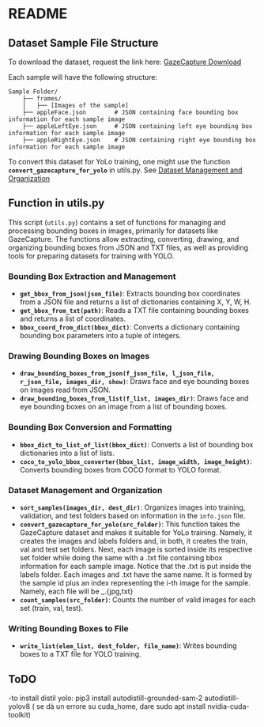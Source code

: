 
# README

## Dataset Sample File Structure

To download the dataset, request the link here: [GazeCapture Download](https://gazecapture.csail.mit.edu/download.php)

Each sample will have the following structure:

```
Sample Folder/
    ├── frames/
    │   ├── [Images of the sample]
    ├── appleFace.json        # JSON containing face bounding box information for each sample image
    ├── appleLeftEye.json     # JSON containing left eye bounding box information for each sample image
    ├── appleRightEye.json    # JSON containing right eye bounding box information for each sample image
```
To convert this dataset for YoLo training, one might use the function **`convert_gazecapture_for_yolo`** in utils.py. See [Dataset Management and Organization](#dataset-management-and-organization)
  
## Function in utils.py

This script (`utils.py`) contains a set of functions for managing and processing bounding boxes in images, primarily for datasets like GazeCapture. The functions allow extracting, converting, drawing, and organizing bounding boxes from JSON and TXT files, as well as providing tools for preparing datasets for training with YOLO.

### Bounding Box Extraction and Management

- **`get_bbox_from_json(json_file)`**: Extracts bounding box coordinates from a JSON file and returns a list of dictionaries containing X, Y, W, H.
- **`get_bbox_from_txt(path)`**: Reads a TXT file containing bounding boxes and returns a list of coordinates.
- **`bbox_coord_from_dict(bbox_dict)`**: Converts a dictionary containing bounding box parameters into a tuple of integers.

### Drawing Bounding Boxes on Images

- **`draw_bounding_boxes_from_json(f_json_file, l_json_file, r_json_file, images_dir, show)`**: Draws face and eye bounding boxes on images read from JSON.
- **`draw_bounding_boxes_from_list(f_list, images_dir)`**: Draws face and eye bounding boxes on an image from a list of bounding boxes.

### Bounding Box Conversion and Formatting

- **`bbox_dict_to_list_of_list(bbox_dict)`**: Converts a list of bounding box dictionaries into a list of lists.
- **`coco_to_yolo_bbox_converter(bbox_list, image_width, image_height)`**: Converts bounding boxes from COCO format to YOLO format.

### Dataset Management and Organization

- **`sort_samples(images_dir, dest_dir)`**: Organizes images into training, validation, and test folders based on information in the `info.json` file.
- **`convert_gazecapture_for_yolo(src_folder)`**: This function takes the GazeCapture dataset and makes it suitable for YoLo training. 
Namely, it creates the images and labels folders and, in both, it creates the train, val and test set folders.
Next, each image is sorted inside its respective set folder while doing the same with a .txt file containing bbox information for each sample image. Notice that the .txt is put
inside the labels folder. Each images and .txt have the same name. It is formed by the sample id plus an index representing the i-th image for the sample.
Namely, each file will be <sampleid>_<index>.{jpg,txt}
- **`count_samples(src_folder)`**: Counts the number of valid images for each set (train, val, test).

### Writing Bounding Boxes to File

- **`write_list(elem_list, dest_folder, file_name)`**: Writes bounding boxes to a TXT file for YOLO training.

## ToDO
-to install distil yolo: pip3 install autodistill-grounded-sam-2 autodistill-yolov8 ( se dà un errore su cuda_home, dare sudo apt install nvidia-cuda-toolkit)
